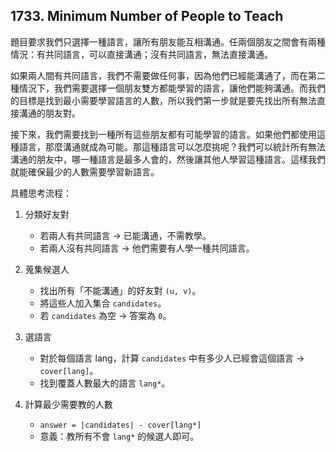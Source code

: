 ## 1733. Minimum Number of People to Teach

題目要求我們只選擇一種語言，讓所有朋友能互相溝通。任兩個朋友之間會有兩種情況：有共同語言，可以直接溝通；沒有共同語言，無法直接溝通。

如果兩人間有共同語言，我們不需要做任何事，因為他們已經能溝通了，而在第二種情況下，我們需要選擇一個朋友雙方都能學習的語言，讓他們能夠溝通。而我們的目標是找到最小需要學習語言的人數，所以我們第一步就是要先找出所有無法直接溝通的朋友對。

接下來，我們需要找到一種所有這些朋友都有可能學習的語言。如果他們都使用這種語言，那麼溝通就成為可能。那這種語言可以怎麼挑呢？我們可以統計所有無法溝通的朋友中，哪一種語言是最多人會的，然後讓其他人學習這種語言。這樣我們就能確保最少的人數需要學習新語言。

具體思考流程：

1. 分類好友對
   - 若兩人有共同語言 → 已能溝通，不需教學。
   - 若兩人沒有共同語言 → 他們需要有人學一種共同語言。

2. 蒐集候選人
   - 找出所有「不能溝通」的好友對 `(u, v)`。
   - 將這些人加入集合 `candidates`。
   - 若 `candidates` 為空 → 答案為 `0`。

3. 選語言
   - 對於每個語言 lang，計算 `candidates` 中有多少人已經會這個語言 → `cover[lang]`。
   - 找到覆蓋人數最大的語言 `lang*`。

4. 計算最少需要教的人數
   - `answer = |candidates| - cover[lang*]`
   - 意義：教所有不會 `lang*` 的候選人即可。


